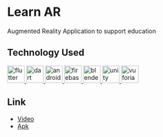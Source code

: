 # Learn AR

Augmented Reality Application to support education

## Technology Used
<!-- Add the used technology names of project. -->
<a href="https://flutter.dev" target="_blank" rel="noreferrer"> <img src="https://www.vectorlogo.zone/logos/flutterio/flutterio-icon.svg" alt="flutter" width="40" height="40"/> </a>
<a href="https://dart.dev" target="_blank" rel="noreferrer"> <img src="https://www.vectorlogo.zone/logos/dartlang/dartlang-icon.svg" alt="dart" width="40" height="40"/> </a>
<a href="https://developer.android.com" target="_blank" rel="noreferrer"> <img src="https://www.vectorlogo.zone/logos/android/android-icon.svg" alt="android" width="40" height="40"/> </a> 
<a href="https://firebase.google.com/" target="_blank" rel="noreferrer"> <img src="https://www.vectorlogo.zone/logos/firebase/firebase-icon.svg" alt="firebase" width="40" height="40"/> </a> 
<a href="https://www.blender.org/" target="_blank" rel="noreferrer"> <img src="https://download.blender.org/branding/community/blender_community_badge_white.svg" alt="blender" width="40" height="40"/> </a> 
<a href="https://www.unity.com/" target="_blank" rel="noreferrer"> <img src="https://cdn.sanity.io/images/fuvbjjlp/production/36cbc8ae92c7711afb9ab1ec9f7174863f4d7c19-22x24.svg" alt="unity" width="40" height="40"/> </a> 
<a href="https://developer.vuforia.com/library/" target="_blank" rel="noreferrer"> <img src="https://global.discourse-cdn.com/business7/uploads/vuforia/original/1X/1bd39d7b17a9c4e9732ca6675abe1036462a368a.png" alt="vuforia" width="40" height="40"/> </a> 

## Link

- <a href="https://www.dropbox.com/scl/fi/lre5e3au6ygyoz6lopy4d/learn_ar_video.mp4?rlkey=u4csvye7gumuiur60em5pabve&dl=0" title="Video" download>Video</a>
- <a href="https://www.dropbox.com/scl/fi/agwcf24stospe66e0hkno/learn-ar.apk?rlkey=ckxfwvvnbrjec9ybq1hwtj4wq&dl=0" title="Apk" download>Apk</a>

